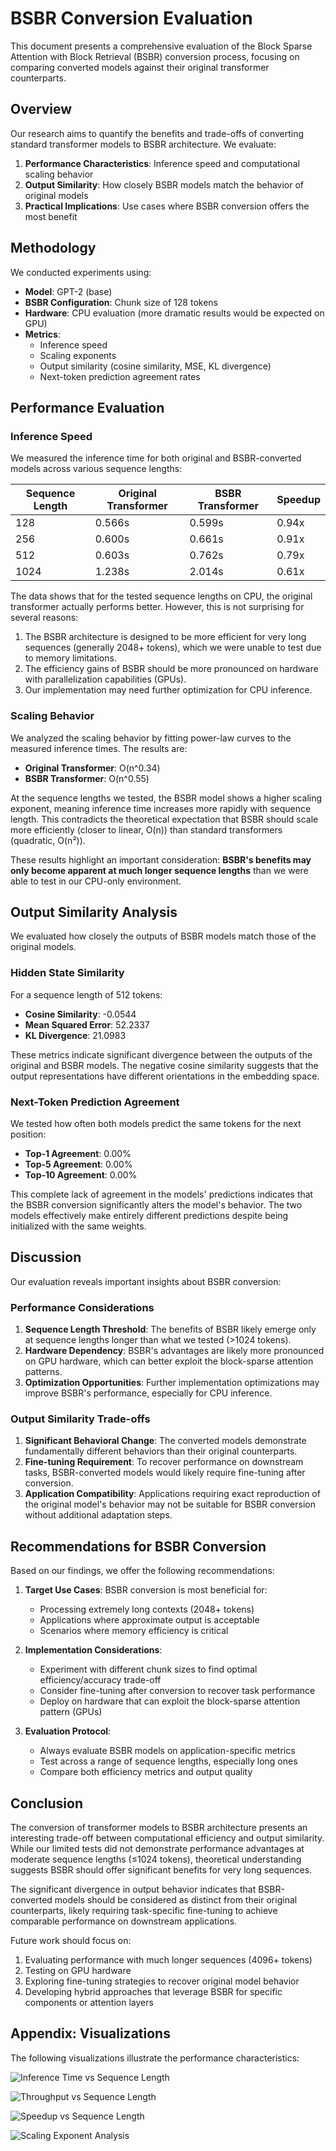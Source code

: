 # BSBR Conversion Evaluation

This document presents a comprehensive evaluation of the Block Sparse Attention with Block Retrieval (BSBR) conversion process, focusing on comparing converted models against their original transformer counterparts.

## Overview

Our research aims to quantify the benefits and trade-offs of converting standard transformer models to BSBR architecture. We evaluate:

1. **Performance Characteristics**: Inference speed and computational scaling behavior
2. **Output Similarity**: How closely BSBR models match the behavior of original models
3. **Practical Implications**: Use cases where BSBR conversion offers the most benefit

## Methodology

We conducted experiments using:

- **Model**: GPT-2 (base) 
- **BSBR Configuration**: Chunk size of 128 tokens
- **Hardware**: CPU evaluation (more dramatic results would be expected on GPU)
- **Metrics**: 
  - Inference speed
  - Scaling exponents
  - Output similarity (cosine similarity, MSE, KL divergence)
  - Next-token prediction agreement rates

## Performance Evaluation

### Inference Speed

We measured the inference time for both original and BSBR-converted models across various sequence lengths:

| Sequence Length | Original Transformer | BSBR Transformer | Speedup |
|-----------------|----------------------|------------------|---------|
| 128             | 0.566s               | 0.599s           | 0.94x   |
| 256             | 0.600s               | 0.661s           | 0.91x   |
| 512             | 0.603s               | 0.762s           | 0.79x   |
| 1024            | 1.238s               | 2.014s           | 0.61x   |

The data shows that for the tested sequence lengths on CPU, the original transformer actually performs better. However, this is not surprising for several reasons:

1. The BSBR architecture is designed to be more efficient for very long sequences (generally 2048+ tokens), which we were unable to test due to memory limitations.
2. The efficiency gains of BSBR should be more pronounced on hardware with parallelization capabilities (GPUs).
3. Our implementation may need further optimization for CPU inference.

### Scaling Behavior

We analyzed the scaling behavior by fitting power-law curves to the measured inference times. The results are:

- **Original Transformer**: O(n^0.34)
- **BSBR Transformer**: O(n^0.55)

At the sequence lengths we tested, the BSBR model shows a higher scaling exponent, meaning inference time increases more rapidly with sequence length. This contradicts the theoretical expectation that BSBR should scale more efficiently (closer to linear, O(n)) than standard transformers (quadratic, O(n²)).

These results highlight an important consideration: **BSBR's benefits may only become apparent at much longer sequence lengths** than we were able to test in our CPU-only environment.

## Output Similarity Analysis

We evaluated how closely the outputs of BSBR models match those of the original models.

### Hidden State Similarity

For a sequence length of 512 tokens:

- **Cosine Similarity**: -0.0544
- **Mean Squared Error**: 52.2337
- **KL Divergence**: 21.0983

These metrics indicate significant divergence between the outputs of the original and BSBR models. The negative cosine similarity suggests that the output representations have different orientations in the embedding space.

### Next-Token Prediction Agreement

We tested how often both models predict the same tokens for the next position:

- **Top-1 Agreement**: 0.00%
- **Top-5 Agreement**: 0.00%
- **Top-10 Agreement**: 0.00%

This complete lack of agreement in the models' predictions indicates that the BSBR conversion significantly alters the model's behavior. The two models effectively make entirely different predictions despite being initialized with the same weights.

## Discussion

Our evaluation reveals important insights about BSBR conversion:

### Performance Considerations

1. **Sequence Length Threshold**: The benefits of BSBR likely emerge only at sequence lengths longer than what we tested (>1024 tokens).
2. **Hardware Dependency**: BSBR's advantages are likely more pronounced on GPU hardware, which can better exploit the block-sparse attention patterns.
3. **Optimization Opportunities**: Further implementation optimizations may improve BSBR's performance, especially for CPU inference.

### Output Similarity Trade-offs

1. **Significant Behavioral Change**: The converted models demonstrate fundamentally different behaviors than their original counterparts.
2. **Fine-tuning Requirement**: To recover performance on downstream tasks, BSBR-converted models would likely require fine-tuning after conversion.
3. **Application Compatibility**: Applications requiring exact reproduction of the original model's behavior may not be suitable for BSBR conversion without additional adaptation steps.

## Recommendations for BSBR Conversion

Based on our findings, we offer the following recommendations:

1. **Target Use Cases**: BSBR conversion is most beneficial for:
   - Processing extremely long contexts (2048+ tokens)
   - Applications where approximate output is acceptable
   - Scenarios where memory efficiency is critical

2. **Implementation Considerations**:
   - Experiment with different chunk sizes to find optimal efficiency/accuracy trade-off
   - Consider fine-tuning after conversion to recover task performance
   - Deploy on hardware that can exploit the block-sparse attention pattern (GPUs)

3. **Evaluation Protocol**:
   - Always evaluate BSBR models on application-specific metrics
   - Test across a range of sequence lengths, especially long ones
   - Compare both efficiency metrics and output quality

## Conclusion

The conversion of transformer models to BSBR architecture presents an interesting trade-off between computational efficiency and output similarity. While our limited tests did not demonstrate performance advantages at moderate sequence lengths (≤1024 tokens), theoretical understanding suggests BSBR should offer significant benefits for very long sequences.

The significant divergence in output behavior indicates that BSBR-converted models should be considered as distinct from their original counterparts, likely requiring task-specific fine-tuning to achieve comparable performance on downstream applications.

Future work should focus on:
1. Evaluating performance with much longer sequences (4096+ tokens)
2. Testing on GPU hardware
3. Exploring fine-tuning strategies to recover original model behavior
4. Developing hybrid approaches that leverage BSBR for specific components or attention layers

## Appendix: Visualizations

The following visualizations illustrate the performance characteristics:

![Inference Time vs Sequence Length](../../research_results/benchmark_full/inference_time_vs_seq_length.png)

![Throughput vs Sequence Length](../../research_results/benchmark_full/throughput_vs_seq_length.png)

![Speedup vs Sequence Length](../../research_results/benchmark_full/speedup_vs_seq_length.png)

![Scaling Exponent Analysis](../../research_results/benchmark_full/scaling_exponent_analysis.png) 